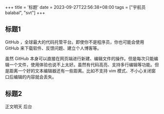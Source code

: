 +++
title = '标题'
date = 2023-09-27T22:56:38+08:00
tags = ["宇航员balabal", "svt"]
+++

## 标题1
  GitHub ，全球最大的代码托管平台。即使你不是程序员，你也可能会使用 GitHub 来下载软件、反馈问题、建立个人博客等。

  虽然 GitHub 本身可以直接在网页端进行新建、编辑文件的操作。但是每次只能编辑一个文件，使用体验也说不上太好。虽然有代码高亮、支持多行编辑等功能。但是距离一个好的文本编辑器还有一些距离。比如不支持 vim 模式、不小心关闭窗口后编辑的内容就会丢失。
## 标题2
正文明天 后台
